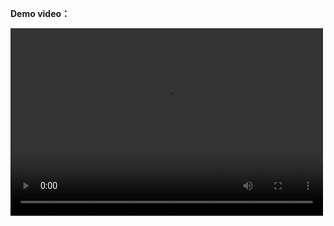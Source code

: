 

**Demo video：**

<video src="https://user-images.githubusercontent.com/24271423/188446787-9ff89bcc-5a95-4e8e-b090-6caee0c9e3bf.mp4" controls="controls" width="500" height="300">Not Support！</video>

